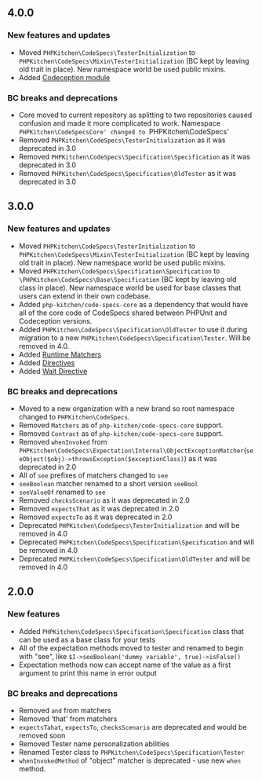 ## 4.0.0

### New features and updates
* Moved `PHPKitchen\CodeSpecs\TesterInitialization` to `PHPKitchen\CodeSpecs\Mixin\TesterInitialization` (BC kept by leaving old trait in place). New namespace world be used public mixins.
* Added [Codeception module](en/integrations/codeception.md)

### BC breaks and deprecations
* Core moved to current repository as splitting to two repositories caused confusion and made it more complicated to work. Namespace `PHPKitchen\CodeSpecsCore' changed to `PHPKitchen\CodeSpecs'
* Removed `PHPKitchen\CodeSpecs\TesterInitialization` as it was deprecated in 3.0
* Removed `PHPKitchen\CodeSpecs\Specification\Specification` as it was deprecated in 3.0
* Removed `PHPKitchen\CodeSpecs\Specification\OldTester` as it was deprecated in 3.0

## 3.0.0

### New features and updates
* Moved `PHPKitchen\CodeSpecs\TesterInitialization` to `PHPKitchen\CodeSpecs\Mixin\TesterInitialization` (BC kept by leaving old trait in place). New namespace world be used public mixins.
* Moved `PHPKitchen\CodeSpecs\Specification\Specification` to `\PHPKitchen\CodeSpecs\Base\Specification` (BC kept by leaving old class in place). New namespace world be used for base classes that users can extend in their own codebase.
* Added `php-kitchen/code-specs-core` as a dependency that would have all of the core code of CodeSpecs shared between PHPUnit and Codeception versions.
* Added `PHPKitchen\CodeSpecs\Specification\OldTester` to use it during migration to a new `PHPKitchen\CodeSpecs\Specification\Tester`. Will be removed in 4.0.
* Added [Runtime Matchers](en/runtime-matchers.md)
* Added [Directives](en/directives.md)
* Added [Wait Directive](en/examples/directives/wait.md)

### BC breaks and deprecations
* Moved to a new organization with a new brand so root namespace changed to `PHPKitchen\CodeSpecs`.
* Removed `Matchers` as of `php-kitchen/code-specs-core` support.
* Removed `Contract` as of `php-kitchen/code-specs-core` support.
* Removed `whenInvoked` from `PHPKitchen\CodeSpecs\Expectation\Internal\ObjectExceptionMatcher`(`seeObject($obj)->throwsException($exceptionClass)`) as it was deprecated in 2.0
* All of `see` prefixes of matchers changed to `see`
* `seeBoolean`  matcher renamed to a short version `seeBool`
* `seeValueOf` renamed to `see`
* Removed `checksScenario` as it was deprecated in 2.0
* Removed `expectsThat` as it was deprecated in 2.0
* Removed `expectsTo` as it was deprecated in 2.0
* Deprecated `PHPKitchen\CodeSpecs\TesterInitialization` and will be removed in 4.0
* Deprecated `PHPKitchen\CodeSpecs\Specification\Specification` and will be removed in 4.0
* Deprecated `PHPKitchen\CodeSpecs\Specification\OldTester` and will be removed in 4.0

## 2.0.0

### New features
* Added `PHPKitchen\CodeSpecs\Specification\Specification` class that can be used as a base class for your tests
* All of the expectation methods moved to tester and renamed to begin with "see", like `$I->seeBoolean('dummy variable', true)->isFalse()` 
* Expectation methods now can accept name of the value as a first argument to print this name in error output

### BC breaks and deprecations
* Removed `and` from matchers
* Removed 'that' from matchers
* `expectsTahat`, `expectsTo`, `checksScenario` are deprecated and would be removed soon
* Removed Tester name personalization abilities
* Renamed Tester class to `PHPKitchen\CodeSpecs\Specification\Tester`
* `whenInvokedMethod` of "object" matcher is deprecated - use new `when` method.
